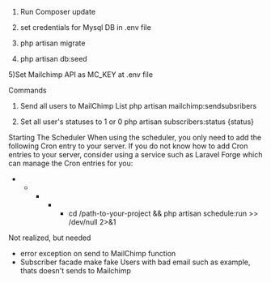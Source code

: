 1) Run Composer update

2) set credentials for Mysql DB in .env file
3) php artisan migrate
4) php artisan db:seed

5)Set Mailchimp API as MC_KEY at .env file


Commands 
1) Send all users to MailChimp List 
php artisan mailchimp:sendsubsribers  

2) Set all user's statuses to 1 or 0
php artisan subscribers:status {status}


Starting The Scheduler
When using the scheduler, you only need to add the following Cron entry to your server. If you do not know how to add Cron entries to your server, consider using a service such as Laravel Forge which can manage the Cron entries for you:

* * * * * cd /path-to-your-project && php artisan schedule:run >> /dev/null 2>&1


Not realized, but needed
 - error exception on send to MailChimp function
 - Subscriber facade make fake Users with bad email such as example, thats doesn't sends to Mailchimp
